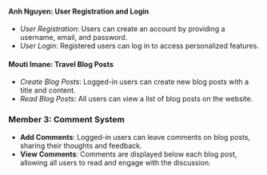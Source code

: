 #### Anh Nguyen: User Registration and Login
- *User Registration*: Users can create an account by providing a username, email, and password.
- *User Login*: Registered users can log in to access personalized features.

#### Mouti Imane: Travel Blog Posts
- *Create Blog Posts*: Logged-in users can create new blog posts with a title and content.
- *Read Blog Posts*: All users can view a list of blog posts on the website.

### **Member 3: Comment System**
- **Add Comments**: Logged-in users can leave comments on blog posts, sharing their thoughts and feedback.
- **View Comments**: Comments are displayed below each blog post, allowing all users to read and engage with the discussion.
